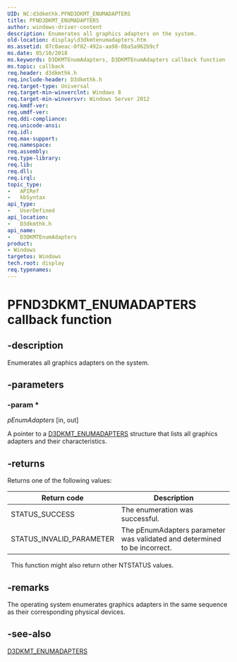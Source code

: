 ```yaml
---
UID: NC:d3dkmthk.PFND3DKMT_ENUMADAPTERS
title: PFND3DKMT_ENUMADAPTERS
author: windows-driver-content
description: Enumerates all graphics adapters on the system.
old-location: display\d3dkmtenumadapters.htm
ms.assetid: 07c0aeac-0f82-492a-aa98-0ba5a962b9cf
ms.date: 05/10/2018
ms.keywords: D3DKMTEnumAdapters, D3DKMTEnumAdapters callback function [Display Devices], PFND3DKMT_ENUMADAPTERS, PFND3DKMT_ENUMADAPTERS callback, d3dkmthk/D3DKMTEnumAdapters, display.d3dkmtenumadapters
ms.topic: callback
req.header: d3dkmthk.h
req.include-header: D3dkmthk.h
req.target-type: Universal
req.target-min-winverclnt: Windows 8
req.target-min-winversvr: Windows Server 2012
req.kmdf-ver: 
req.umdf-ver: 
req.ddi-compliance: 
req.unicode-ansi: 
req.idl: 
req.max-support: 
req.namespace: 
req.assembly: 
req.type-library: 
req.lib: 
req.dll: 
req.irql: 
topic_type:
-	APIRef
-	kbSyntax
api_type:
-	UserDefined
api_location:
-	D3dkmthk.h
api_name:
-	D3DKMTEnumAdapters
product:
- Windows
targetos: Windows
tech.root: display
req.typenames: 
---
```


# PFND3DKMT_ENUMADAPTERS callback function

## -description

Enumerates all graphics adapters on the system.

## -parameters

### -param *

*pEnumAdapters* [in, out]

A pointer to a <a href="https://msdn.microsoft.com/library/windows/hardware/hh406463">D3DKMT_ENUMADAPTERS</a> structure that lists all graphics adapters and their characteristics.

## -returns

Returns one of the following values:

|Return code|Description|
|--- |--- |
|STATUS_SUCCESS|The enumeration was successful.|
|STATUS_INVALID_PARAMETER|The  pEnumAdapters parameter was validated and determined to be incorrect.|
 
This function might also return other NTSTATUS values.

## -remarks

The operating system enumerates graphics adapters in the same sequence as their corresponding physical devices.

## -see-also

<a href="https://msdn.microsoft.com/library/windows/hardware/hh406463">D3DKMT_ENUMADAPTERS</a>
 
